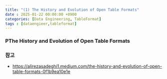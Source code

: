 ```yaml
---
title: "(1) The History and Evolution of Open Table Formats"
date : 2025-01-22 00:00:00 +0900
categories: [Data Engineering, TableFormat]
tags : [dataengieer,tableformat]
---
```



### **PThe History and Evolution of Open Table Formats**

### **참고**

- <https://alirezasadeghi1.medium.com/the-history-and-evolution-of-open-table-formats-0f1b9ea10e1e>
